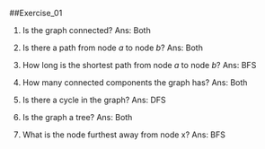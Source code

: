 ##Exercise_01

1. Is the graph connected?
Ans: Both

2. Is there a path from node *a* to node *b*?
Ans: Both

3. How long is the shortest path from node *a* to node *b*?
Ans: BFS

4. How many connected components the graph has?
Ans: Both

5. Is there a cycle in the graph?
Ans: DFS

6. Is the graph a tree?
Ans: Both

7. What is the node furthest away from node x?
Ans: BFS